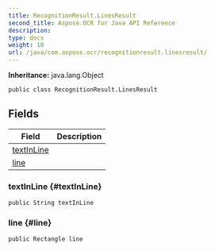 ```yaml
---
title: RecognitionResult.LinesResult
second_title: Aspose.OCR for Java API Reference
description: 
type: docs
weight: 10
url: /java/com.aspose.ocr/recognitionresult.linesresult/
---
```


**Inheritance:**
java.lang.Object
```
public class RecognitionResult.LinesResult
```
## Fields

| Field | Description |
| --- | --- |
| [textInLine](#textInLine) |  |
| [line](#line) |  |
### textInLine {#textInLine}
```
public String textInLine
```


### line {#line}
```
public Rectangle line
```



